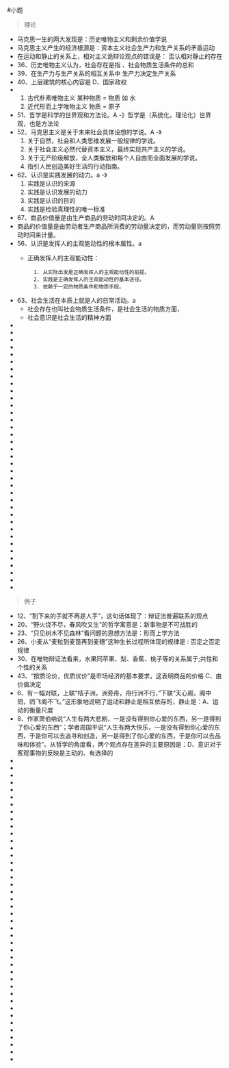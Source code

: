 #小题
> 理论

- 马克思一生的两大发现是：历史唯物主义和剩余价值学说 
- 马克思主义产生的经济根源是：资本主义社会生产力和生产关系的矛盾运动
- 在运动和静止的关系上，相对主义诡辩论观点的错误是： 否认相对静止的存在   
- 36、历史唯物主义认为，社会存在是指 、社会物质生活条件的总和
- 39、在生产力与生产关系的相互关系中 生产力决定生产关系  
- 40、上层建筑的核心内容是 D、国家政权
-   1. 古代朴素唯物主义     某种物质 = 物质 如 水
    2. 近代形而上学唯物主义 物质 = 原子
- 51、哲学是科学的世界观和方法论。A -》哲学是（系统化，理论化）世界观，也是方法论 
- 52、马克思主义是关于未来社会具体设想的学说。A -》
    1. 关于自然，社会和人类思维发展一般规律的学说。
    2. 关于社会主义必然代替资本主义，最终实现共产主义的学说。
    3. 关于无产阶级解放，全人类解放和每个人自由而全面发展的学说。
    4. 指引人民创造美好生活的行动指南。
- 62、认识是实践发展的动力。a -》
    1. 实践是认识的来源
    2. 实践是认识发展的动力
    3. 实践是认识的目的
    4. 实践是检验真理性的唯一标准
- 67、商品价值量是由生产商品的劳动时间决定的。A
 -  商品的价值量是由劳动者生产商品所消费的劳动量决定的，而劳动量则按照劳动时间来计量。
- 56、认识是发挥人的主观能动性的根本属性。a
    - 正确发挥人的主观能动性：

            1. 从实际出发是正确发挥人的主观能动性的前提。
            2. 实践是正确发挥人的主观能动性的基本途径。
            3. 依赖于一定的物质条件和物质手段。
- 63、社会生活在本质上就是人的日常活动。a
    -  社会存在也叫社会物质生活条件，是社会生活的物质方面，
    - 社会意识是社会生活的精神方面
- 
- 
- 
- 
- 
- 
- 
- 
- 
- 
- 
- 
- 
- 
- 
- 
- 
- 
- 
- 
- 
- 
- 
- 
- 
- 
- 
- 
- 
- 
- 
- 
- 
- 
- 
- 
- 
> 例子
- 12、“割下来的手就不再是人手”，这句话体现了：辩证法普遍联系的观点
- 20、“野火烧不尽，春风吹又生”的哲学寓意是：新事物是不可战胜的
- 23、“只见树木不见森林”看问题的思想方法是：形而上学方法
- 26、小麦从“麦粒到麦苗再到麦穗”这种生长过程所体现的规律是 : 否定之否定规律 
- 30、在唯物辩证法看来，水果同苹果、梨、香蕉、桃子等的关系属于;共性和个性的关系
- 43、“按质论价，优质优价”是市场经济的基本要求，这表明商品的价格 C、由价值决定  
- 6、有一幅对联，上联“桔子洲，洲旁舟，舟行洲不行，”下联“天心阁，阁中鸽，鸽飞阁不飞。”这形象地说明了运动和静止是相互依存的，静止是：A、运动的衡量尺度
- 8、作家萧伯纳说“人生有两大悲剧，一是没有得到你心爱的东西，另一是得到了你心爱的东西”；学者周国平说“人生有两大快乐，一是没有得到你心爱的东西，于是你可以去追寻和创造，另一是得到了你心爱的东西，于是你可以去品味和体验”。从哲学的角度看，两个观点存在差异的主要原因是：D、意识对于客观事物的反映是主动的、有选择的
- 
- 
- 
- 
- 
- 
- 
- 
- 
- 
- 
- 
- 
- 
- 
- 
- 
- 
- 
- 
- 
- 
- 
- 
- 
- 
- 
- 
- 
- 
- 
- 
- 
- 
- 
- 
- 
- 
- 
- 
- 
- 